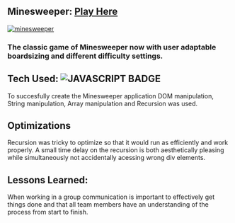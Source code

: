 ## Minesweeper: <a href="https://minesweeperadaptable.netlify.app/" target="_blank">Play Here</a>
<a href="https://minesweeperadaptable.netlify.app/" target="_blank">![minesweeper](https://user-images.githubusercontent.com/94518833/167867932-7bb493e7-91f5-4e8a-bc9d-32d3ada51843.gif)</a>


### The classic game of Minesweeper now with user adaptable boardsizing and different difficulty settings. 

## Tech Used: ![JAVASCRIPT BADGE](https://img.shields.io/static/v1?label=|&message=JAVASCRIPT&color=3c7f5d&style=plastic&logo=javascript)

To succesfully create the Minesweeper application DOM manipulation, String manipulation, Array manipulation and Recursion was used.

## Optimizations

Recursion was tricky to optimize so that it would run as efficiently and work properly. A small time delay on the recursion is both aesthetically pleasing while simultaneously not accidentally acessing wrong div elements.

## Lessons Learned:

When working in a group communication is important to effectively get things done and that all team members have an understanding of the process from start to finish.
